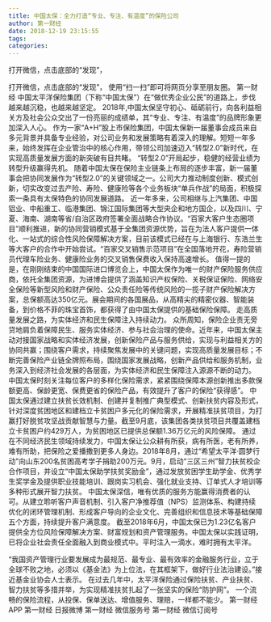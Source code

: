 ```yaml
---
title: 中国太保：全力打造“专业、专注、有温度”的保险公司
author: 第一财经
date: 2018-12-19 23:15:55
tags: 
categories: 
---
```

打开微信，点击底部的“发现”，
<!-- more -->
打开微信，点击底部的“发现”，
使用“扫一扫”即可将网页分享至朋友圈。
第一财经
中国太平洋保险集团（下称“中国太保”）在“做优秀企业公民”的道路上，步伐越来越沉稳，也越来越坚定。
2018年,中国太保坚守初心、砥砺前行，向各利益相关方及社会公众交出了一份亮丽的成绩单，其“专业、专注、有温度”的品牌形象更加深入人心。
作为一家“A+H”股上市保险集团，中国太保新一届董事会成员来自多元背景并具备专业经验，对公司业务和发展策略有着深入的理解。短短一年多来，始终发挥在企业管治中的核心作用，带领公司加速迈入“转型2.0”新时代，在实现高质量发展方面的新突破有目共睹。
“转型2.0”开局起步，稳健的经营业绩为转型升级赢得先机。
随着中国太保在保险主业链条上布局的逐步丰富，新一届董事会把协同发展作为“转型2.0”的关键领域之一。公司大力推动制度创新、模式创新，切实改变过去产险、寿险、健康险等各个业务板块“单兵作战”的局面，积极探索一条具有太保特色的协同发展道路。
近一年多来，公司相继与上汽集团、中国铝业、中船重工、临港集团、锦江国际集团等大型央企和地方国企，以及四川、宁夏、海南、湖南等省/自治区政府签署全面战略合作协议。“百家大客户生态圈项目”顺利推进，新的协同营销模式基于全集团资源优势，旨在为法人客户提供一体化、一站式的综合性风险保障解决方案，目前该模式已经在与上海银行、东浩兰生等大客户的合作中开始尝试。“百家交叉销售示范项目”在全国落地开花，寿险营销员代理车险业务、健康险业务的交叉销售保费收入保持高速增长。
值得一提的是，在刚刚结束的中国国际进口博览会上，中国太保作为唯一的财产保险服务供应商，依托全集团资源，为进博会提供了涵盖知识产权保险、关税保证保险、网络安全保险等新型风险和财产保险、公众责任险等传统风险的一揽子财产保险解决方案，总保额高达350亿元。展会期间的各国展品，从高精尖的精密仪器、智能装备，到价格不菲的珠宝首饰，都获得了由中国太保提供的基础保险保障。
走高质量发展之路，为实体经济和民生保障注入持续动力。
众所周知，保险企业责无旁贷地肩负着保障民生、服务实体经济、参与社会治理的使命。近年来，中国太保主动对接国家战略和实体经济发展，创新保险产品与服务供给，实现与利益相关方的协同共赢；围绕客户需求，持续聚焦发展中的关键问题，实现高质量发展目标；不断完善保险产业链全牌照布局，围绕国家发展战略，创新产品供给和服务机制，业务深入到经济社会发展的各层面，为实体经济和民生保障注入源源不断的动力。
中国太保时刻关注每位客户的多样化保险需求，紧紧围绕保障本源创新推出多款保额更高、保龄更宽、保费更省的保险产品，有效提升了客户的保险“获得感”。
中国太保通过建立扶贫长效机制、创建并复制推广典型模式、创新扶贫内容及形式，针对深度贫困地区和建档立卡贫困户多元化的保险需求，开展精准扶贫项目，为打赢打好脱贫攻坚战贡献智慧与力量。截至9月底，该集团各类扶贫项目共覆盖建档立卡贫困户约429万人，为贫困地区已提供总保额1.36万亿元的风险保障。
通过在不同经济民生领域持续发力，中国太保让公众耕有所获，病有所医，老有所养，难有所助，把保险之爱播撒到更多人身边。2018年8月，通过“希望太平洋·圆梦行动”向山东200名贫困高考学子捐助200万元。9月，启动“三区三州”智力扶贫校企合作项目，并设立“中国太保助学扶贫奖励金”，通过发放贫困学生助学金、优秀学生奖学金及提供职业技能培训、跟岗实习机会、强化就业支持、订单式人才培训等多种形式展开智力扶贫。
中国太保深信，唯有优质的服务方能赢得消费者的认可。从建立聆听客户声音机制、引入客户净推荐值（NPS）监测体系、构建持续优化的闭环管理机制、形成客户导向的企业文化、完善组织和信息技术等基础保障五个方面，持续提升客户满意度。
截至2018年6月，中国太保已为1.23亿名客户提供全方位风险保障解决方案、财富规划和资产管理服务。中国太保以实践证明，已将企业社会责任全面融入到商业模式中。平时注入一滴水，难时拥有太平洋。
 
 
“我国资产管理行业要发展成为最规范、最专业、最有效率的金融服务行业，立于全球不败之地，必须以《基金法》为上位法，在其框架下，做好行业法治建设。”接近基金业协会人士表示。
在过去几年中，太平洋保险通过保险扶贫、产业扶贫、智力扶贫等多措并举，为实现精准扶贫扎起了一张坚实的保险“防护网”。
一个流畅的保险流程，从投保、保单送达、增值服务、理赔，一样都不能少。
第一财经
APP
第一财经
日报微博
第一财经
微信服务号
第一财经
微信订阅号
